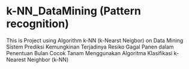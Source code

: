 # k-NN_DataMining (Pattern recognition)
This is Project using Algorithm k-NN (k-Nearst Neigbor) on Data Mining
Sistem Prediksi Kemungkinan Terjadinya Resiko Gagal Panen dalam Penentuan Bulan Cocok Tanam Menggunakan Algoritma Klasifikasi k-Nearest Neighbor (k-NN)
